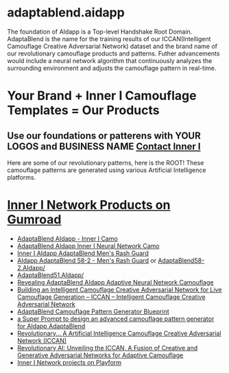 # adaptablend.aidapp
The foundation of AIdapp is a Top-level Handshake Root Domain. AdaptaBlend is the name for the training results of our ICCAN(Intelligent Camouflage Creative Adversarial Network) dataset and the brand name of our revolutionary camouflage products and patterns. Futher advancements would include a neural network algorithm that continuously analyzes the surrounding environment and adjusts the camouflage pattern in real-time.

# Your Brand + Inner I Camouflage Templates = Our Products
## Use our foundations or patterens with YOUR LOGOS and BUSINESS NAME [Contact Inner I](mailto:i@innerinetcompany.com)

Here are some of our revolutionary patterns, here is the ROOT!
These camouflage patterns are generated using various Artificial Intelligence platforms.

# [Inner I Network Products on Gumroad](https://innerinetwork.gumroad.com)

- [AdaptaBlend AIdapp - Inner I Camo](https://innerinetwork.gumroad.com/l/gtvbie)
- [AdaptaBlend AIdapp Inner I Neural Network Camo](https://innerinetwork.gumroad.com/l/lnnxfx)
- [Inner I AIdapp AdaptaBlend Men's Rash Guard](https://innerinetwork.gumroad.com/l/sornn)
- [AIdapp AdaptaBlend 58-2 - Men's Rash Guard](https://innerinetwork.gumroad.com/l/gjdssp/) or [AdaptaBlend58-2.AIdapp/](http://adaptablend58-2.aidapp.hns.to/)
- [AdaptaBlend51.AIdapp/](http://adaptablend51.aidapp.hns.to/)
- [Revealing AdaptaBlend AIdapp Adaptive Neural Network Camouflage](https://innerinetcompany.com/2023/07/01/revealing-adaptablend-aidapp-adaptive-neural-network-camouflage/)
- [Building an Intelligent Camouflage Creative Adversarial Network for Live Camouflage Generation – ICCAN – Intelligent Camouflage Creative Adversarial Network](https://innerinetcompany.com/2023/07/02/building-an-intelligent-camouflage-creative-adversarial-network-for-live-camouflage-generation-iccan-intelligent-camouflage-creative-adversarial-network/)
- [AdaptaBlend Camouflage Pattern Generator Blueprint](https://innerinetcompany.com/2023/07/02/adaptablend-camouflage-pattern-generator-blueprint/)
- [a Super Prompt to design an advanced camouflage pattern generator for AIdapp AdaptaBlend](https://innerinetcompany.com/2023/07/02/a-super-prompt-to-design-an-advanced-camouflage-pattern-generator-for-aidapp-adaptablend/)
- [Revolutionary... A Artificial Intelligence Camouflage Creative Adversarial Network (ICCAN)](https://innerinetcompany.com/2023/07/04/revolutionary-a-artificial-intelligence-camouflage-creative-adversarial-network-iccan/)
- [Revolutionary AI: Unveiling the ICCAN, A Fusion of Creative and Generative Adversarial Networks for Adaptive Camouflage](https://innerinetcompany.com/2023/07/04/revolutionary-ai-unveiling-the-iccan-a-fusion-of-creative-and-generative-adversarial-networks-for-adaptive-camouflage/)
- [Inner I Network projects on Playform](https://create.playform.io/artists/96255b6d3e964219bc83664d6995316d)
